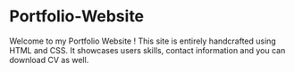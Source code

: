 # Portfolio-Website
Welcome to my Portfolio Website ! This site is entirely handcrafted using HTML and CSS. It showcases users skills, contact information and you can download CV as well.
